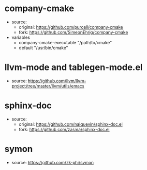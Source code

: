 # company-cmake
* source: 
  * original: https://github.com/purcell/company-cmake
  * fork: https://github.com/SimeonEhrig/company-cmake
* variables
  * company-cmake-executable "/path/to/cmake"
  * default "/usr/bin/cmake"

# llvm-mode and tablegen-mode.el
* source: https://github.com/llvm/llvm-project/tree/master/llvm/utils/emacs

# sphinx-doc
* source:
  * original: https://github.com/naiquevin/sphinx-doc.el
  * fork: https://github.com/zasma/sphinx-doc.el

# symon
* source: https://github.com/zk-phi/symon

